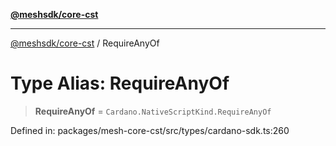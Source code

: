 [**@meshsdk/core-cst**](../README.md)

***

[@meshsdk/core-cst](../globals.md) / RequireAnyOf

# Type Alias: RequireAnyOf

> **RequireAnyOf** = `Cardano.NativeScriptKind.RequireAnyOf`

Defined in: packages/mesh-core-cst/src/types/cardano-sdk.ts:260
